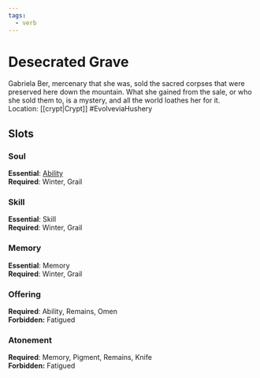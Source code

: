 ```yaml
---
tags:
  - verb
---
```

# Desecrated Grave
Gabriela Ber, mercenary that she was, sold the sacred corpses that were preserved here down the mountain. What she gained from the sale, or who she sold them to, is a mystery, and all the world loathes her for it.<br>Location: [[crypt|Crypt]]
#EvolveviaHushery 
## Slots
### Soul
**Essential**: [Ability](https://uadaf.theevilroot.xyz/rowenarium/element/ability)<br>**Required**: Winter, Grail
### Skill
**Essential**: Skill<br>**Required**: Winter, Grail
### Memory
**Essential**: Memory<br>**Required**: Winter, Grail
### Offering
**Required**: Ability, Remains, Omen<br>**Forbidden:** Fatigued
### Atonement
**Required**: Memory, Pigment, Remains, Knife <br>**Forbidden:** Fatigued

